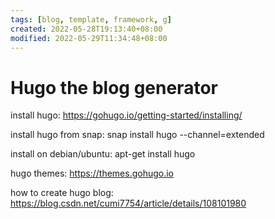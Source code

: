 ```yaml
---
tags: [blog, template, framework, g]
created: 2022-05-28T19:13:40+08:00
modified: 2022-05-29T11:34:48+08:00
---
```


# Hugo the blog generator

install hugo:
https://gohugo.io/getting-started/installing/

install hugo from snap:
snap install hugo --channel=extended

install on debian/ubuntu:
apt-get install hugo

hugo themes:
https://themes.gohugo.io

how to create hugo blog:
https://blog.csdn.net/cumi7754/article/details/108101980
